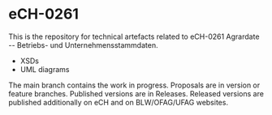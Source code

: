 # eCH-0261

This is the repository for technical artefacts related to eCH-0261 Agrardate -- Betriebs- und Unternehmensstammdaten.

* XSDs
* UML diagrams

The main branch contains the work in progress. Proposals are in version or feature branches. Published versions are in Releases. Released versions are published additionally on eCH and on BLW/OFAG/UFAG websites.

